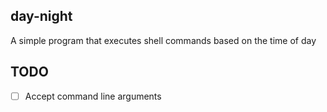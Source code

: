 ## day-night

A simple program that executes shell commands based on the time of day

## TODO

- [ ] Accept command line arguments
